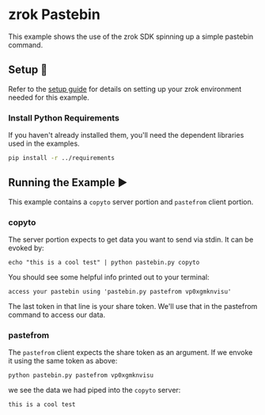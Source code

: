 # zrok Pastebin
This example shows the use of the zrok SDK spinning up a simple pastebin command.

## Setup :wrench:
Refer to the [setup guide](../../../docs/guides/self-hosting/self_hosting_guide.md) for details on setting up your zrok environment needed for this example.

### Install Python Requirements
If you haven't already installed them, you'll need the dependent libraries used in the examples.
  ```bash
  pip install -r ../requirements
  ```

## Running the Example :arrow_forward:
This example contains a `copyto` server portion and `pastefrom` client portion. 

### copyto
The server portion expects to get data you want to send via stdin. It can be evoked by:
```shell
echo "this is a cool test" | python pastebin.py copyto
```
You should see some helpful info printed out to your terminal:
```shell
access your pastebin using 'pastebin.py pastefrom vp0xgmknvisu'
```
The last token in that line is your share token. We'll use that in the pastefrom command to access our data.

### pastefrom
The `pastefrom` client expects the share token as an argument.
If we envoke it using the same token as above:
```shell
python pastebin.py pastefrom vp0xgmknvisu
```
we see the data we had piped into the `copyto` server:
```
this is a cool test
```